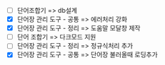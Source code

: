 - [ ] 단어조합기 => db설계
- [x] 단어장 관리 도구 - 공통 => 에러처리 강화
- [x] 단어장 관리 도구 - 정리 => 도움말 모달창 제작
- [ ] 단어 조합기 => 다크모드 지원
- [ ] 단어장 관리 도구 - 정리 => 정규식처리 추가
- [x] 단어장 관리 도구 - 공통 => 단어장 불러올때 로딩추가